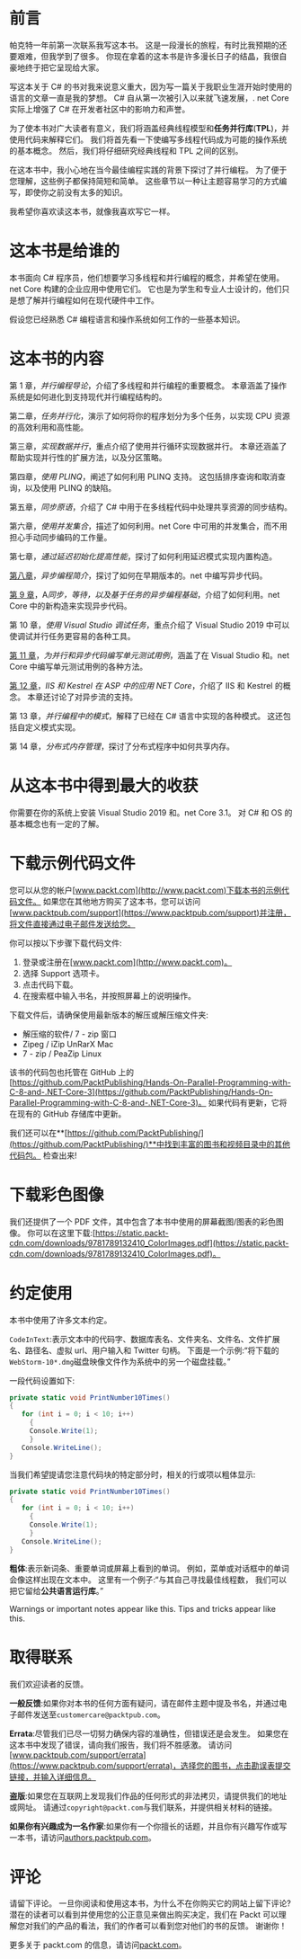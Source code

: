 # 前言

帕克特一年前第一次联系我写这本书。 这是一段漫长的旅程，有时比我预期的还要艰难，但我学到了很多。 你现在拿着的这本书是许多漫长日子的结晶，我很自豪地终于把它呈现给大家。

写这本关于 C# 的书对我来说意义重大，因为写一篇关于我职业生涯开始时使用的语言的文章一直是我的梦想。 C# 自从第一次被引入以来就飞速发展，. net Core 实际上增强了 C# 在开发者社区中的影响力和声誉。

为了使本书对广大读者有意义，我们将涵盖经典线程模型和**任务并行库**(**TPL**)，并使用代码来解释它们。 我们将首先看一下使编写多线程代码成为可能的操作系统的基本概念。 然后，我们将仔细研究经典线程和 TPL 之间的区别。

在这本书中，我小心地在当今最佳编程实践的背景下探讨了并行编程。 为了便于您理解，这些例子都保持简短和简单。 这些章节以一种让主题容易学习的方式编写，即使你之前没有太多的知识。

我希望你喜欢读这本书，就像我喜欢写它一样。

# 这本书是给谁的

本书面向 C# 程序员，他们想要学习多线程和并行编程的概念，并希望在使用。net Core 构建的企业应用中使用它们。 它也是为学生和专业人士设计的，他们只是想了解并行编程如何在现代硬件中工作。

假设您已经熟悉 C# 编程语言和操作系统如何工作的一些基本知识。

# 这本书的内容

第 1 章，*并行编程导论*，介绍了多线程和并行编程的重要概念。 本章涵盖了操作系统是如何进化到支持现代并行编程结构的。

第二章，*任务并行化*，演示了如何将你的程序划分为多个任务，以实现 CPU 资源的高效利用和高性能。

第三章，*实现数据并行*，重点介绍了使用并行循环实现数据并行。 本章还涵盖了帮助实现并行性的扩展方法，以及分区策略。

第四章，*使用 PLINQ*，阐述了如何利用 PLINQ 支持。 这包括排序查询和取消查询，以及使用 PLINQ 的缺陷。

第五章，*同步原语*，介绍了 C# 中用于在多线程代码中处理共享资源的同步结构。

第六章，*使用并发集合*，描述了如何利用。net Core 中可用的并发集合，而不用担心手动同步编码的工作量。

第七章，*通过延迟初始化提高性能*，探讨了如何利用延迟模式实现内置构造。

[第八章](08.html)，*异步编程简介*，探讨了如何在早期版本的。net 中编写异步代码。

[第 9 章](09.html)，A*同步，等待，以及基于任务的异步编程基础*，介绍了如何利用。net Core 中的新构造来实现异步代码。

第 10 章，*使用 Visual Studio 调试任务*，重点介绍了 Visual Studio 2019 中可以使调试并行任务更容易的各种工具。

[第 11 章](11.html)，*为并行和异步代码编写单元测试用例*，涵盖了在 Visual Studio 和。net Core 中编写单元测试用例的各种方法。

[第 12 章](12.html)，*IIS 和 Kestrel 在 ASP 中的应用 NET Core*，介绍了 IIS 和 Kestrel 的概念。 本章还讨论了对异步流的支持。

第 13 章，*并行编程中的模式*，解释了已经在 C# 语言中实现的各种模式。 这还包括自定义模式实现。

第 14 章，*分布式内存管理*，探讨了分布式程序中如何共享内存。

# 从这本书中得到最大的收获

你需要在你的系统上安装 Visual Studio 2019 和。net Core 3.1。 对 C# 和 OS 的基本概念也有一定的了解。

# 下载示例代码文件

您可以从您的帐户[www.packt.com](http://www.packt.com)下载本书的示例代码文件。 如果您在其他地方购买了这本书，您可以访问[www.packtpub.com/support](https://www.packtpub.com/support)并注册，将文件直接通过电子邮件发送给您。

你可以按以下步骤下载代码文件:

1.  登录或注册在[www.packt.com](http://www.packt.com)。
2.  选择 Support 选项卡。
3.  点击代码下载。
4.  在搜索框中输入书名，并按照屏幕上的说明操作。

下载文件后，请确保使用最新版本的解压或解压缩文件夹:

*   解压缩的软件/ 7 - zip 窗口
*   Zipeg / iZip UnRarX Mac
*   7 - zip / PeaZip Linux

该书的代码包也托管在 GitHub 上的[https://github.com/PacktPublishing/Hands-On-Parallel-Programming-with-C-8-and-.NET-Core-3](https://github.com/PacktPublishing/Hands-On-Parallel-Programming-with-C-8-and-.NET-Core-3)。 如果代码有更新，它将在现有的 GitHub 存储库中更新。

我们还可以在**[https://github.com/PacktPublishing/](https://github.com/PacktPublishing/)**中找到丰富的图书和视频目录中的其他代码包。 检查出来!

# 下载彩色图像

我们还提供了一个 PDF 文件，其中包含了本书中使用的屏幕截图/图表的彩色图像。 你可以在这里下载:[https://static.packt-cdn.com/downloads/9781789132410_ColorImages.pdf](https://static.packt-cdn.com/downloads/9781789132410_ColorImages.pdf)。

# 约定使用

本书中使用了许多文本约定。

`CodeInText`:表示文本中的代码字、数据库表名、文件夹名、文件名、文件扩展名、路径名、虚拟 url、用户输入和 Twitter 句柄。 下面是一个示例:“将下载的`WebStorm-10*.dmg`磁盘映像文件作为系统中的另一个磁盘挂载。”

一段代码设置如下:

```cs
private static void PrintNumber10Times()
{
   for (int i = 0; i < 10; i++)
     {
     Console.Write(1);
     }
   Console.WriteLine();
}
```

当我们希望提请您注意代码块的特定部分时，相关的行或项以粗体显示:

```cs
private static void PrintNumber10Times()
{
   for (int i = 0; i < 10; i++)
     {
     Console.Write(1);
     }
   Console.WriteLine();
}
```

**粗体**:表示新词条、重要单词或屏幕上看到的单词。 例如，菜单或对话框中的单词会像这样出现在文本中。 这里有一个例子:“与其自己寻找最佳线程数，
我们可以把它留给**公共语言运行库**。”

Warnings or important notes appear like this. Tips and tricks appear like this.

# 取得联系

我们欢迎读者的反馈。

**一般反馈**:如果你对本书的任何方面有疑问，请在邮件主题中提及书名，并通过电子邮件发送至`customercare@packtpub.com`。

**Errata**:尽管我们已尽一切努力确保内容的准确性，但错误还是会发生。 如果您在这本书中发现了错误，请向我们报告，我们将不胜感激。 请访问[www.packtpub.com/support/errata](https://www.packtpub.com/support/errata)，选择您的图书，点击勘误表提交链接，并输入详细信息。

**盗版**:如果您在互联网上发现我们作品的任何形式的非法拷贝，请提供我们的地址或网址。 请通过`copyright@packt.com`与我们联系，并提供相关材料的链接。

**如果你有兴趣成为一名作家**:如果你有一个你擅长的话题，并且你有兴趣写作或写一本书，请访问[authors.packtpub.com](http://authors.packtpub.com/)。

# 评论

请留下评论。 一旦你阅读和使用这本书，为什么不在你购买它的网站上留下评论? 潜在的读者可以看到并使用您的公正意见来做出购买决定，我们在 Packt 可以理解您对我们的产品的看法，我们的作者可以看到您对他们的书的反馈。 谢谢你！

更多关于 packt.com 的信息，请访问[packt.com](http://www.packt.com/)。